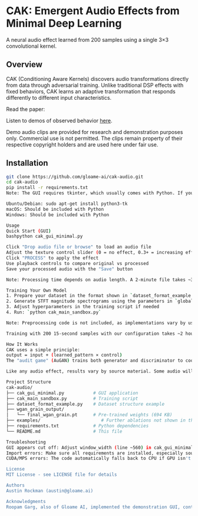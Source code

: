 # CAK: Emergent Audio Effects from Minimal Deep Learning

A neural audio effect learned from 200 samples using a single 3×3 convolutional kernel.

## Overview

CAK (Conditioning Aware Kernels) discovers audio transformations directly from data through adversarial training. Unlike traditional DSP effects with fixed behaviors, CAK learns an adaptive transformation that responds differently to different input characteristics.

Read the paper: 

Listen to demos of observed behavior [here](https://drive.google.com/drive/folders/1SRRxOFX6zX1jJoMMP-KKnqdN4D2U38O3?usp=drive_link).


Demo audio clips are provided for research and demonstration purposes only. Commercial use is not permitted. The clips remain property of their respective copyright holders and are used here under fair use.

## Installation

```bash
git clone https://github.com/gloame-ai/cak-audio.git
cd cak-audio
pip install -r requirements.txt
Note: The GUI requires tkinter, which usually comes with Python. If you get an import error:

Ubuntu/Debian: sudo apt-get install python3-tk
macOS: Should be included with Python
Windows: Should be included with Python

Usage
Quick Start (GUI)
bashpython cak_gui_minimal.py

Click "Drop audio file or browse" to load an audio file
Adjust the texture control slider (0 = no effect, 0.3+ = increasing effect)
Click "PROCESS" to apply the effect
Use playback controls to compare original vs processed
Save your processed audio with the "Save" button

Note: Processing time depends on audio length. A 2-minute file takes ~3-4 seconds on Apple Silicon.

Training Your Own Model
1. Prepare your dataset in the format shown in `dataset_format_example.py`
2. Generate STFT magnitude spectrograms using the parameters in `global_normalization_stats.json` (or adapt to your needs)
3. Adjust hyperparameters in the training script if needed
4. Run: `python cak_main_sandbox.py`

Note: Preprocessing code is not included, as implementations vary by use case. The expected format is magnitude spectrograms (2048 FFT, 512 hop) saved as .npz files with accompanying JSON metadata.

Training with 200 15-second samples with our configuration takes ~2 hours for 100 epochs on Apple M4 (48GB). We have found that the model generalizes meaningfully by epoch 75, it is worth experimenting with different checkpoints to see what your model has learned along the way.

How It Works
CAK uses a simple principle:
output = input + (learned_pattern × control)
The "audit game" (AuGAN) trains both generator and discriminator to cooperate in verifying that the control value was correctly applied, leading to learned transformations. Users should feel free to experiment with alternate kernel configurations or attempting to encode specific attributes paired with the control value. This is an area of research we are performing, with some promising results, but more ablations are needed. 

Like any audio effect, results vary by source material. Some audio will result in a more nuanced effect than others. We have found that transient heavy material (like percussion/drum loops) respond very well to this implementation of the CAK processor. Further, dense mid-range spectra with rich harmonic content appears to generate a temporal smearing effect, similar to what one may find in a chorus or phaser. We also acknowledge the limitations of mono outputs in the GUI. As we are introducing a baseline method, future applications will include stereo with further research. Happy experimenting! 

Project Structure
cak-audio/
├── cak_gui_minimal.py           # GUI application
├── cak_main_sandbox.py          # Training script  
├── dataset_format_example.py    # Dataset structure example
├── wgan_grain_output/
│   └── final_wgan_grain.pt      # Pre-trained weights (694 KB)
├── examples/                       # Further ablations not shown in the paper
├── requirements.txt             # Python dependencies
└── README.md                    # This file

Troubleshooting
GUI appears cut off: Adjust window_width (line ~560) in cak_gui_minimal.py
Import errors: Make sure all requirements are installed, especially sounddevice for audio playback
CUDA/MPS errors: The code automatically falls back to CPU if GPU isn't available

License
MIT License - see LICENSE file for details

Authors
Austin Rockman (austin@gloame.ai)

Acknowledgments
Roopam Garg, also of Gloame AI, implemented the demonstration GUI, contributed to identity preservation logic, and provided iterative feedback.